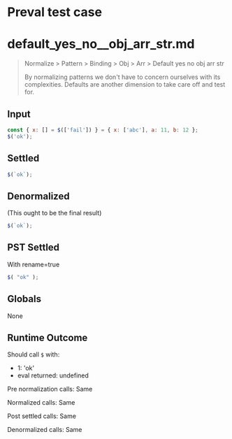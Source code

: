 # Preval test case

# default_yes_no__obj_arr_str.md

> Normalize > Pattern > Binding > Obj > Arr > Default yes no  obj arr str
>
> By normalizing patterns we don't have to concern ourselves with its complexities. Defaults are another dimension to take care off and test for.

## Input

`````js filename=intro
const { x: [] = $(['fail']) } = { x: ['abc'], a: 11, b: 12 };
$('ok');
`````


## Settled


`````js filename=intro
$(`ok`);
`````


## Denormalized
(This ought to be the final result)

`````js filename=intro
$(`ok`);
`````


## PST Settled
With rename=true

`````js filename=intro
$( "ok" );
`````


## Globals


None


## Runtime Outcome


Should call `$` with:
 - 1: 'ok'
 - eval returned: undefined

Pre normalization calls: Same

Normalized calls: Same

Post settled calls: Same

Denormalized calls: Same
